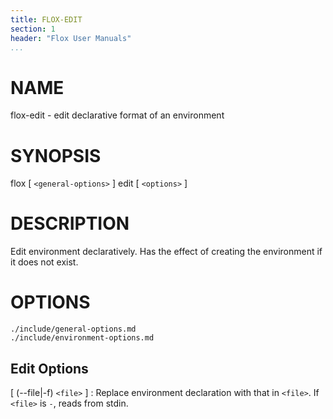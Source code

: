 ```yaml
---
title: FLOX-EDIT
section: 1
header: "Flox User Manuals"
...
```



# NAME

flox-edit - edit declarative format of an environment

# SYNOPSIS

flox [ `<general-options>` ] edit [ `<options>` ]

# DESCRIPTION

Edit environment declaratively. Has the effect of creating the
environment if it does not exist.

# OPTIONS

```{.include}
./include/general-options.md
./include/environment-options.md
```

## Edit Options

[ (\--file|-f) `<file>` ]
:   Replace environment declaration with that in `<file>`.
    If `<file>` is `-`, reads from stdin.
